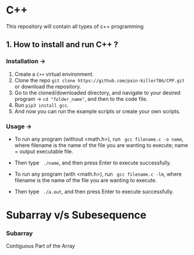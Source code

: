 # C++
This repository will contain all types of c++ programming

## 1. How to install and run C++ ?

### Installation ->
1. Create a ```C++``` virtual environment. 
2. Clone the repo ```git clone https://github.com/pain-killer786/CPP.git``` or download the repository.
3. Go to the cloned/downloaded directory, and navigate to your desired program -> ``` cd "folder_name" ```, and then to the code file.
4. Run ``` pip3 install gcc ```.
5. And now you can run the example scripts or create your own scripts.  

### Usage ->
- To run any program (without <math.h>), run ``` gcc filename.c -o name```, where filename is the name of the file you are wanting to execute; name = output executable file.
- Then type ``` ./name```, and then press Enter to execute successfully.

- To run any program (with <math.h>), run ``` gcc filename.c -lm```, where filename is the name of the file you are wanting to execute.
- Then type ``` ./a.out```, and then press Enter to execute successfully.

# Subarray v/s Subesequence

### Subarray 
 Contiguous Part of the Array

